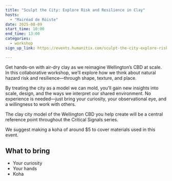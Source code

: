 ```yaml
---
title: "Sculpt the City: Explore Risk and Resilience in Clay"
hosts:
  - "Mairéad de Róiste"
date: 2025-08-09
start_time: 10:00
end_time: 13:00
categories:
  - workshop
sign_up_link: https://events.humanitix.com/sculpt-the-city-explore-risk-and-resilience-in-clay/tickets

---
```


Get hands-on with air-dry clay as we reimagine Wellington’s CBD at scale. In
this collaborative workshop, we’ll explore how we think about natural hazard
risk and resilience—through shape, texture, and place.

By treating the city as a model we can mold, you’ll gain new insights into
scale, design, and the ways we interpret our shared environment. No experience
is needed—just bring your curiosity, your observational eye, and a willingness
to work with others.

The clay city model of the Wellington CBD you help create will be a central
reference point throughout the Critical Signals series. 

We suggest making a koha of around $5 to cover materials used in this event.


## What to bring

- Your curiosity
- Your hands
- Koha 

